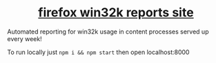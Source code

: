 <h1 align="center">
  <a href="https://metalcanine.github.io/fx-win32k-report">firefox win32k reports site</a>
</h1>

Automated reporting for win32k usage in content processes served up every week!

To run locally just `npm i && npm start` then open localhost:8000
